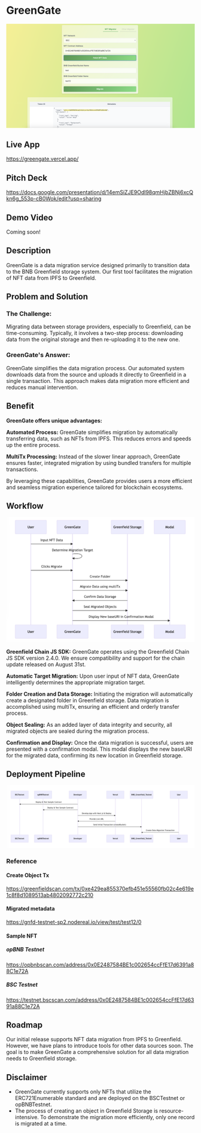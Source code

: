 # GreenGate

![top](./docs/top.png)

## Live App

https://greengate.vercel.app/

## Pitch Deck

https://docs.google.com/presentation/d/14emSiZJE9Odl98qmHjbZBNj6xcQkn6g_553p-cB0Wok/edit?usp=sharing

## Demo Video

Coming soon!

## Description

GreenGate is a data migration service designed primarily to transition data to the BNB Greenfield storage system. Our first tool facilitates the migration of NFT data from IPFS to Greenfield.

## Problem and Solution

### The Challenge:

Migrating data between storage providers, especially to Greenfield, can be time-consuming. Typically, it involves a two-step process: downloading data from the original storage and then re-uploading it to the new one.

### GreenGate's Answer:

GreenGate simplifies the data migration process. Our automated system downloads data from the source and uploads it directly to Greenfield in a single transaction. This approach makes data migration more efficient and reduces manual intervention.

## Benefit

**GreenGate offers unique advantages:**

**Automated Process:** GreenGate simplifies migration by automatically transferring data, such as NFTs from IPFS. This reduces errors and speeds up the entire process.

**MultiTx Processing:** Instead of the slower linear approach, GreenGate ensures faster, integrated migration by using bundled transfers for multiple transactions.

By leveraging these capabilities, GreenGate provides users a more efficient and seamless migration experience tailored for blockchain ecosystems.

## Workflow

![how-it-works](./docs/how-it-works.png)

**Greenfield Chain JS SDK:** GreenGate operates using the Greenfield Chain JS SDK version 2.4.0. We ensure compatibility and support for the chain update released on August 31st.

**Automatic Target Migration:** Upon user input of NFT data, GreenGate intelligently determines the appropriate migration target.

**Folder Creation and Data Storage:** Initiating the migration will automatically create a designated folder in Greenfield storage. Data migration is accomplished using multiTx, ensuring an efficient and orderly transfer process.

**Object Sealing:** As an added layer of data integrity and security, all migrated objects are sealed during the migration process.

**Confirmation and Display:** Once the data migration is successful, users are presented with a confirmation modal. This modal displays the new baseURI for the migrated data, confirming its new location in Greenfield storage.

## Deployment Pipeline

![pipeline](./docs/pipeline.png)

### Reference

#### Create Object Tx

https://greenfieldscan.com/tx/0xe429ea855370efb451e55560fb02c4e619e1c8f8d1089513ab4802092772c210

#### Migrated metadata

https://gnfd-testnet-sp2.nodereal.io/view/test/test12/0

#### Sample NFT

##### opBNB Testnet

https://opbnbscan.com/address/0x0E2487584BE1c002654ccFfE17d6391a88C1e72A

##### BSC Testnet

https://testnet.bscscan.com/address/0x0E2487584BE1c002654ccFfE17d6391a88C1e72A

## Roadmap

Our initial release supports NFT data migration from IPFS to Greenfield. However, we have plans to introduce tools for other data sources soon. The goal is to make GreenGate a comprehensive solution for all data migration needs to Greenfield storage.

## Disclaimer

- GreenGate currently supports only NFTs that utilize the ERC721Enumerable standard and are deployed on the BSCTestnet or opBNBTestnet.
- The process of creating an object in Greenfield Storage is resource-intensive. To demonstrate the migration more efficiently, only one record is migrated at a time.
